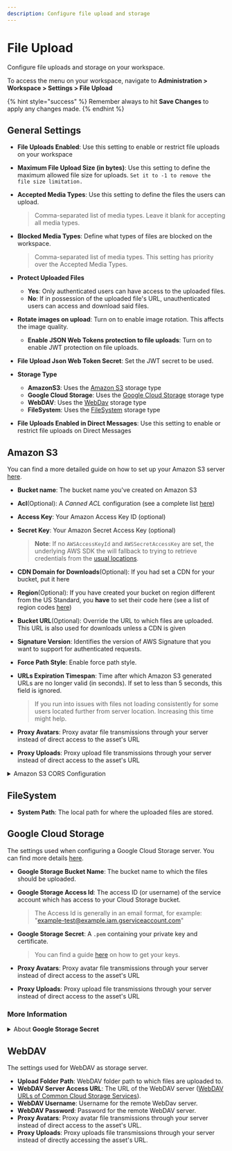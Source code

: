 ```yaml
---
description: Configure file upload and storage
---
```


# File Upload

Configure file uploads and storage on your workspace.

To access the menu on your workspace, navigate to **Administration > Workspace > Settings > File Upload**

{% hint style="success" %}
Remember always to hit **Save Changes** to apply any changes made.
{% endhint %}

## General Settings

* **File Uploads Enabled**: Use this setting to enable or restrict file uploads on your workspace
* **Maximum File Upload Size (in bytes)**: Use this setting to define the maximum allowed file size for uploads. `Set it to -1 to remove the file size limitation.`
*   **Accepted Media Types**: Use this setting to define the files the users can upload.

    > Comma-separated list of media types. Leave it blank for accepting all media types.
*   **Blocked Media Types**: Define what types of files are blocked on the workspace.

    > Comma-separated list of media types. This setting has priority over the Accepted Media Types.
* **Protect Uploaded Files**
  * **Yes**: Only authenticated users can have access to the uploaded files.
  * **No**: If in possession of the uploaded file's URL, unauthenticated users can access and download said files.
* **Rotate images on upload**: Turn on to enable image rotation. This affects the image quality.
  * **Enable JSON Web Tokens protection to file uploads**: Turn on to enable JWT protection on file uploads.
* **File Upload Json Web Token Secret**: Set the JWT secret to be used.
* **Storage Type**
  * **AmazonS3**: Uses the [Amazon S3](./#amazon-s3) storage type
  * **Google Cloud Storage**: Uses the [Google Cloud Storage](./#google-cloud-storage) storage type
  * **WebDAV**: Uses the [WebDav](./#webdav) storage type
  * **FileSystem**: Uses the [FileSystem](./#filesystem) storage type
* **File Uploads Enabled in Direct Messages**: Use this setting to enable or restrict file uploads on Direct Messages

## Amazon S3

You can find a more detailed guide on how to set up your Amazon S3 server [here](broken-reference/).

* **Bucket name**: The bucket name you've created on Amazon S3
* **Acl**(Optional): A _Canned ACL_ configuration (see a complete list [here](http://docs.aws.amazon.com/AmazonS3/latest/dev/acl-overview.html#canned-acl))
* **Access Key**: Your Amazon Access Key ID (optional)
*   **Secret Key**: Your Amazon Secret Access Key (optional)

    > **Note**: If no `AWSAccessKeyId` and `AWSSecretAccessKey` are set, the underlying AWS SDK the will fallback to trying to retrieve credentials from the [usual locations](https://docs.aws.amazon.com/sdk-for-javascript/v2/developer-guide/setting-credentials-node.html).
* **CDN Domain for Downloads**(Optional): If you had set a CDN for your bucket, put it here
* **Region**(Optional): If you have created your bucket on region different from the US Standard, you **have** to set their code here (see a list of region codes [here](http://docs.aws.amazon.com/AWSEC2/latest/UserGuide/using-regions-availability-zones.html#concepts-available-regions))
* **Bucket URL**(Optional): Override the URL to which files are uploaded. This URL is also used for downloads unless a CDN is given
* **Signature Version**: Identifies the version of AWS Signature that you want to support for authenticated requests.
* **Force Path Style**: Enable force path style.
*   **URLs Expiration Timespan**: Time after which Amazon S3 generated URLs are no longer valid (in seconds). If set to less than 5 seconds, this field is ignored.

    > If you run into issues with files not loading consistently for some users located further from server location. Increasing this time might help.
* **Proxy Avatars**: Proxy avatar file transmissions through your server instead of direct access to the asset's URL
* **Proxy Uploads**: Proxy upload file transmissions through your server instead of direct access to the asset's URL

<details>

<summary>Amazon S3 CORS Configuration</summary>

Set the following _CORS Configuration_ to your bucket.

XML format (if using the old AWS console Interface):

```markup
[
    {
        "AllowedHeaders": [
            "*"  
        ],
        "AllowedMethods": [
            "PUT",
            "POST",
            "GET",
            "HEAD"
        ],  
        "AllowedOrigins": [
            "*ROCKET_CHAT_DOMAIN*"
        ],  
        "ExposeHeaders": [], 
        "MaxAgeSeconds": 3000
    } 
]
```

JSON format (if using the new AWS console Interface):

```javascript
[
  {
    "AllowedHeaders": [
        "*"
    ],
    "AllowedMethods": [
        "PUT",
        "POST",
        "GET",
        "HEAD"
    ],
    "AllowedOrigins": [
        "*ROCKET_CHAT_DOMAIN*"
    ],
    "ExposeHeaders": [],
    "MaxAgeSeconds": 3000
  }
]
```

**Note**: Replace `*ROCKET_CHAT_DOMAIN*` with the domain of your Rocket.Chat installation, e.g. `https://chat.example.com`. Setting CORS to `*` posses a security risk because it allows for requests from any host on the Internet.

</details>

## FileSystem

* **System Path**: The local path for where the uploaded files are stored.

## Google Cloud Storage

The settings used when configuring a Google Cloud Storage server. You can find more details [here](broken-reference/).

* **Google Storage Bucket Name**: The bucket name to which the files should be uploaded.
*   **Google Storage Access Id**: The access ID (or username) of the service account which has access to your Cloud Storage bucket.

    > The Access Id is generally in an email format, for example: "example-test@example.iam.gserviceaccount.com"
*   **Google Storage Secret**: A `.pem` containing your private key and certificate.

    > You can find a guide [here](https://github.com/CulturalMe/meteor-slingshot#google-cloud) on how to get your keys.
* **Proxy Avatars**: Proxy avatar file transmissions through your server instead of direct access to the asset's URL
* **Proxy Uploads**: Proxy upload file transmissions through your server instead of direct access to the asset's URL

### More Information

<details>

<summary>About <strong>Google Storage Secret</strong></summary>

The value here takes an argument of a PEM file to connect to your Cloud Storage bucket. When you create a service account, you have the ability to download a JSON file that contains a number of variables. You need the unescaped private key, along with one of the certificates linked at the bottom of the JSON.

Syntax then looks just like a regular PEM file:

```
-----BEGIN PRIVATE KEY-----
unescaped private key goes here
-----END PRIVATE KEY-----
----BEGIN CERTIFICATE-----
first certificate goes here
-----END CERTIFICATE-----
```

Enter this into Rocket.Chat to allow the authentication with Google and store items in the bucket.

</details>

## WebDAV

The settings used for WebDAV as storage server.

* **Upload Folder Path**: WebDAV folder path to which files are uploaded to.
* **WebDAV Server Access URL**: The URL of the WebDAV server ([WebDAV URLs of Common Cloud Storage Services](https://community.cryptomator.org/t/webdav-urls-of-common-cloud-storage-services/75)).
* **WebDAV Username**: Username for the remote WebDav server.
* **WebDAV Password**: Password for the remote WebDAV server.
* **Proxy Avatars**: Proxy avatar file transmissions through your server instead of direct access to the asset's URL.
* **Proxy Uploads**: Proxy uploads file transmissions through your server instead of directly accessing the asset's URL.
